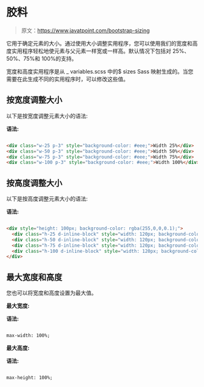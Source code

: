 # 胶料

> 原文：<https://www.javatpoint.com/bootstrap-sizing>

它用于确定元素的大小。通过使用大小调整实用程序，您可以使用我们的宽度和高度实用程序轻松地使元素与父元素一样宽或一样高。默认情况下包括对 25%、50%、75%和 100%的支持。

宽度和高度实用程序是从 _ variables.scss 中的$ sizes Sass 映射生成的。当您需要在此生成不同的实用程序时，可以修改这些值。

## 按宽度调整大小

以下是按宽度调整元素大小的语法:

**语法:**

```html

<div class="w-25 p-3" style="background-color: #eee;">Width 25%</div>
<div class="w-50 p-3" style="background-color: #eee;">Width 50%</div>
<div class="w-75 p-3" style="background-color: #eee;">Width 75%</div>
<div class="w-100 p-3" style="background-color: #eee;">Width 100%</div>

```

## 按高度调整大小

以下是按高度调整元素大小的语法:

**语法:**

```html

<div style="height: 100px; background-color: rgba(255,0,0,0.1);">
  <div class="h-25 d-inline-block" style="width: 120px; background-color: rgba(0,0,255,.1)">Height 25%</div>
  <div class="h-50 d-inline-block" style="width: 120px; background-color: rgba(0,0,255,.1)">Height 50%</div>
  <div class="h-75 d-inline-block" style="width: 120px; background-color: rgba(0,0,255,.1)">Height 75%</div>
  <div class="h-100 d-inline-block" style="width: 120px; background-color: rgba(0,0,255,.1)">Height 100%</div>
</div>

```

## 最大宽度和高度

您也可以将宽度和高度设置为最大值。

**最大宽度:**

**语法:**

```html

max-width: 100%;

```

**最大高度:**

**语法:**

```html

max-height: 100%;

```